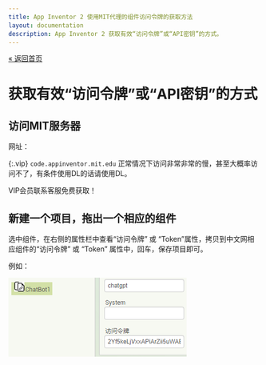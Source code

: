 ```yaml
---
title: App Inventor 2 使用MIT代理的组件访问令牌的获取方法
layout: documentation
description: App Inventor 2 获取有效“访问令牌”或“API密钥”的方式。
---
```


[&laquo; 返回首页](index.html)

# 获取有效“访问令牌”或“API密钥”的方式

## 访问MIT服务器

网址：

{:.vip}
`code.appinventor.mit.edu` 正常情况下访问非常非常的慢，甚至大概率访问不了，有条件使用DL的话请使用DL。

VIP会员联系客服免费获取！

## 新建一个项目，拖出一个相应的组件

选中组件，在右侧的属性栏中查看“访问令牌” 或 “Token”属性，拷贝到中文网相应组件的“访问令牌” 或 “Token” 属性中，回车，保存项目即可。

例如：

![访问令牌](images/访问令牌.png)
